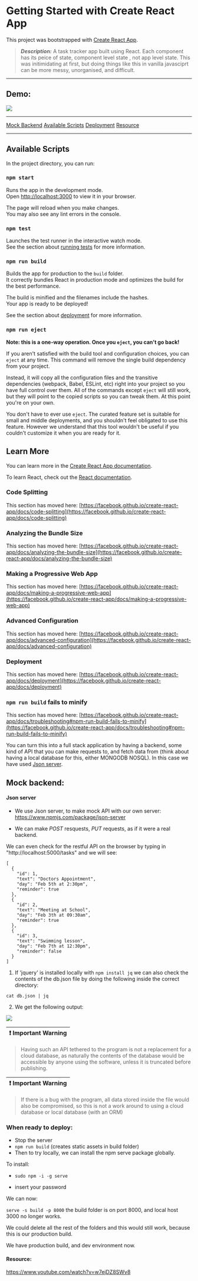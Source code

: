 # Getting Started with Create React App

This project was bootstrapped with [Create React App](https://github.com/facebook/create-react-app).

> **_Description:_** 
A task tracker app built using React.
Each component has its peice of state, component level state , not app level state.
This was initimidating at first, but doing things like this in vanilla javasciprt can be more messy, unorganised, and difficult.

---

## Demo:

<img src= "assets/task-tracker-react-demo.gif">


---
[Mock Backend](#server)
[Available Scripts](#scripts)
[Deployment](#deploy)
[Resource](#learning_resource)

---

<a name="scripts"></a>
## Available Scripts

In the project directory, you can run:

### `npm start`

Runs the app in the development mode.\
Open [http://localhost:3000](http://localhost:3000) to view it in your browser.

The page will reload when you make changes.\
You may also see any lint errors in the console.

### `npm test`

Launches the test runner in the interactive watch mode.\
See the section about [running tests](https://facebook.github.io/create-react-app/docs/running-tests) for more information.

### `npm run build`

Builds the app for production to the `build` folder.\
It correctly bundles React in production mode and optimizes the build for the best performance.

The build is minified and the filenames include the hashes.\
Your app is ready to be deployed!

See the section about [deployment](https://facebook.github.io/create-react-app/docs/deployment) for more information.

### `npm run eject`

**Note: this is a one-way operation. Once you `eject`, you can't go back!**

If you aren't satisfied with the build tool and configuration choices, you can `eject` at any time. This command will remove the single build dependency from your project.

Instead, it will copy all the configuration files and the transitive dependencies (webpack, Babel, ESLint, etc) right into your project so you have full control over them. All of the commands except `eject` will still work, but they will point to the copied scripts so you can tweak them. At this point you're on your own.

You don't have to ever use `eject`. The curated feature set is suitable for small and middle deployments, and you shouldn't feel obligated to use this feature. However we understand that this tool wouldn't be useful if you couldn't customize it when you are ready for it.

## Learn More

You can learn more in the [Create React App documentation](https://facebook.github.io/create-react-app/docs/getting-started).

To learn React, check out the [React documentation](https://reactjs.org/).

### Code Splitting

This section has moved here: [https://facebook.github.io/create-react-app/docs/code-splitting](https://facebook.github.io/create-react-app/docs/code-splitting)

### Analyzing the Bundle Size

This section has moved here: [https://facebook.github.io/create-react-app/docs/analyzing-the-bundle-size](https://facebook.github.io/create-react-app/docs/analyzing-the-bundle-size)

### Making a Progressive Web App

This section has moved here: [https://facebook.github.io/create-react-app/docs/making-a-progressive-web-app](https://facebook.github.io/create-react-app/docs/making-a-progressive-web-app)

### Advanced Configuration

This section has moved here: [https://facebook.github.io/create-react-app/docs/advanced-configuration](https://facebook.github.io/create-react-app/docs/advanced-configuration)

### Deployment

This section has moved here: [https://facebook.github.io/create-react-app/docs/deployment](https://facebook.github.io/create-react-app/docs/deployment)

### `npm run build` fails to minify

This section has moved here: [https://facebook.github.io/create-react-app/docs/troubleshooting#npm-run-build-fails-to-minify](https://facebook.github.io/create-react-app/docs/troubleshooting#npm-run-build-fails-to-minify)



You can turn this into a full stack application by having a backend, some kind of API that you can make requests to, and fetch data from (think about having a local database for this, either MONGODB NOSQL). In this case we have used [Json server](#server).


<a name="server"></a>
## Mock backend:
#### Json server

- We use Json server, to make mock API with our own server: https://www.npmjs.com/package/json-server

- We can make _POST_ resquests, _PUT_ requests, as if it were a real backend.

We can even check for the restful API on the browser by typing in "http://localhost:5000/tasks" and we will see: 
```
[
  {
    "id": 1,
    "text": "Doctors Appointment",
    "day": "Feb 5th at 2:30pm",
    "reminder": true
  },
  {
    "id": 2,
    "text": "Meeting at School",
    "day": "Feb 3th at 09:30am",
    "reminder": true
  },
  {
    "id": 3,
    "text": "Swimming lesson",
    "day": "Feb 7th at 12:30pm",
    "reminder": false
  }
]
```


1. If 'jquery' is installed locally with `npm install jq` we can also check the contents of the db.json file by doing the following inside the correct directory: 

`cat db.json | jq`

2. We get the following output:

<img src= "assets/jq_command_piped_on db.json_file.png">


| :exclamation:  Important Warning   |
|-----------------------------------------|

>Having such an API tethered to the program is not a replacement for a cloud database, as naturally the contents of the database would be accessible by anyone using the software, unless it is truncated before publishing.

| :exclamation:  Important Warning   |
|-----------------------------------------|

>If there is a bug with the program, all data stored inside the file would also be compromised, so this is not a work around to using a cloud database or local database (with an ORM)

<a name="deploy"></a>
### When ready to deploy: 

- Stop the server
- `npm run build` (creates static assets in build folder)
- Then to try locally, we can install the npm serve package globally.

To install: 

- `sudo npm -i -g serve`

- insert your password

We can now:

`serve -s build -p 8000` the build folder is on port 8000, and local host 3000 no longer works.

We could delete all the rest of the folders and this would still work, because this is our production build.

We have production build, and dev environment now.

<a name="learning_resource"></a>
#### **Resource**: 
https://www.youtube.com/watch?v=w7ejDZ8SWv8


